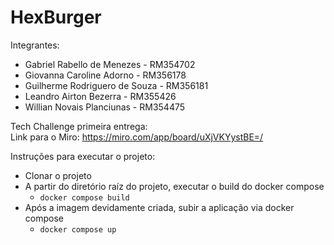 # HexBurger

Integrantes:
- Gabriel Rabello de Menezes - RM354702
- Giovanna Caroline Adorno - RM356178
- Guilherme Rodriguero de Souza - RM356181
- Leandro Airton Bezerra - RM355426
- Willian Novais Planciunas - RM354475

Tech Challenge primeira entrega:<br>
Link para o Miro: https://miro.com/app/board/uXjVKYystBE=/

Instruções para executar o projeto:
- Clonar o projeto
- A partir do diretório raíz do projeto, executar o build do docker compose
  - ``` docker compose build ```
- Após a imagem devidamente criada, subir a aplicação via docker compose
  - ``` docker compose up ```
